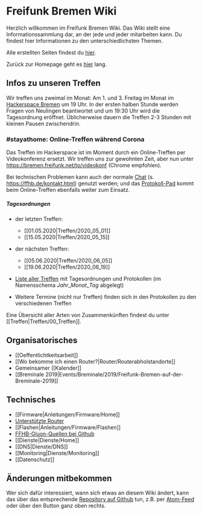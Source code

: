 # Freifunk Bremen Wiki
Herzlich willkommen im Freifunk Bremen Wiki.
Das Wiki stellt eine Informationssammlung dar, an der jede und jeder mitarbeiten kann. Du findest hier Informationen zu den unterschiedlichsten Themen.

Alle erstellten Seiten findest du [hier](/pages).

Zurück zur Homepage geht es [hier](https://bremen.freifunk.net) lang.

## Infos zu unseren Treffen

Wir treffen uns zweimal im Monat: Am 1. und 3. Freitag im Monat im [Hackerspace Bremen](https://www.hackerspace-bremen.de) um 19 Uhr. In der ersten halben Stunde werden Fragen von Neulingen beantwortet und um 19:30 Uhr wird die Tagesordnung eröffnet.  Üblicherweise dauern die Treffen 2-3 Stunden mit kleinen Pausen zwischendrin.

### #stayathome: Online-Treffen während Corona
Das Treffen im Hackerspace ist im Moment durch ein Online-Treffen per Videokonferenz ersetzt. Wir treffen uns zur gewohnten Zeit, aber nun unter https://bremen.freifunk.net/to/videokonf (Chrome empfohlen).

Bei technischen Problemen kann auch der normale [Chat](irc://irc.hackint.org/ffhb) (s. https://ffhb.de/kontakt.html) genutzt werden; und das [Protokoll-Pad](https://hackmd.io/AwDgnA7ATArKC0BGGBjAzPALAUzSeARgYgGzxQAmEFFwiKBEKAhkA===?both) kommt beim Online-Treffen ebenfalls weiter zum Einsatz.

##### Tagesordnungen
* der letzten Treffen:
  * [[01.05.2020|Treffen/2020_05_01]]
  * [[15.05.2020|Treffen/2020_05_15]]
* der nächsten Treffen:
  * [[05.06.2020|Treffen/2020_06_05]]
  * [[19.06.2020|Treffen/2020_06_19]]


* [Liste aller Treffen](/pages/Treffen/) mit Tagesordnungen und Protokollen (im Namensschema *Jahr*\_*Monat*\_*Tag* abgelegt)
* Weitere Termine (nicht nur Treffen) finden sich in den Protokollen zu den verschiedenen Treffen

Eine Übersicht aller Arten von Zusammenkünften findest du unter [[Treffen|Treffen/00_Treffen]].

## Organisatorisches
* [[Oeffentlichtkeitsarbeit]]
* [[Wo bekomme ich einen Router?|Router/Routerabholstandorte]]
* Gemeinsamer [[Kalender]]
* [[Breminale 2019|Events/Breminale/2019/Freifunk-Bremen-auf-der-Breminale-2019]]

## Technisches
* [[Firmware|Anleitungen/Firmware/Home]]
 * [Unterstützte Router](/Anleitungen/Firmware/Flashen#auswahl-der-hardware)
 * [[Flashen|Anleitungen/Firmware/Flashen]]
 * [FFHB-Gluon-Quellen bei Github](https://github.com/FreifunkBremen/gluon-site-ffhb)
* [[Dienste|Dienste/Home]]
 * [[DNS|Dienste/DNS]]
 * [[Monitoring|Dienste/Monitoring]]
* [[Datenschutz]]

## Änderungen mitbekommen

Wer sich dafür interessiert, wann sich etwas an diesem Wiki ändert, kann das über das entsprechende [Repository auf Github](https://github.com/FreifunkBremen/wiki/) tun, z.B. per [Atom-Feed](https://github.com/FreifunkBremen/wiki/commits/wiki.atom) oder über den Button ganz oben rechts.
